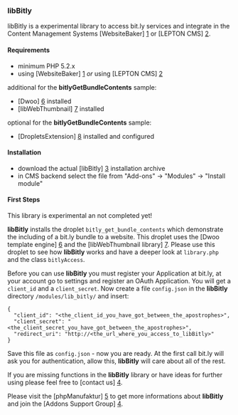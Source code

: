 ### libBitly

libBitly is a experimental library to access bit.ly services and integrate in the Content Management Systems [WebsiteBaker] [1] or [LEPTON CMS] [2]. 

#### Requirements

* minimum PHP 5.2.x
* using [WebsiteBaker] [1] _or_ using [LEPTON CMS] [2]

additional for the __bitlyGetBundleContents__ sample:

* [Dwoo] [6] installed
* [libWebThumbnail] [7] installed

optional for the __bitlyGetBundleContents__ sample:

* [DropletsExtension] [8] installed and configured

#### Installation

* download the actual [libBitly] [3] installation archive
* in CMS backend select the file from "Add-ons" -> "Modules" -> "Install module"

#### First Steps

This library is experimental an not completed yet!

**libBitly** installs the droplet `bitly_get_bundle_contents` which demonstrate the including of a bit.ly bundle to a website. This droplet uses the [Dwoo template engine] [6] and the [libWebThumbnail library] [7]. Please use this droplet to see how **libBitly** works and have a deeper look at `library.php` and the class `bitlyAccess`.

Before you can use **libBitly** you must register your Application at bit.ly, at your account go to settings and register an OAuth Application. You will get a `client_id` and a `client_secret`. Now create a file `config.json` in the **libBitly** directory `/modules/lib_bitly/` and insert:

    {
      "client_id": "<the_client_id_you_have_got_between_the_apostrophes>",
      "client_secret": "<the_client_secret_you_have_got_between_the_apostrophes>",
      "redirect_uri": "http://<the_url_where_you_access_to_libBitly>"
    } 

Save this file as `config.json` - now you are ready. At the first call bit.ly will ask you for authentication, allow this, **libBitly** will care about all of the rest.

If you are missing functions in the **libBitly** library or have ideas for further using please feel free to [contact us] [4]. 

Please visit the [phpManufaktur] [5] to get more informations about **libBitly** and join the [Addons Support Group] [4].

[1]: http://websitebaker2.org "WebsiteBaker Content Management System"
[2]: http://lepton-cms.org "LEPTON CMS"
[3]: https://addons.phpmanufaktur.de/download.php?file=libBitly
[4]: https://phpmanufaktur.de/support
[5]: https://phpmanufaktur.de
[6]: https://addons.phpmanufaktur.de/download.php?file=Dwoo
[7]: https://addons.phpmanufaktur.de/download.php?file=libWebThumbnail
[8]: https://addons.phpmanufaktur.de/download.php?file=DropletsExtension